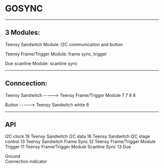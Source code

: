 GOSYNC
======

----------
3 Modules:
----------

Teensy Sandwitch Module: I2C communication and button

Teensy Frame/Trigger Module: frame sync, trigger

Due scanline Module: scanline sync


------------
Conncection:
------------
Teensy Sandwitch  ----->  Teensy Frame/Trigger Module
7                         7
8                         8
       
Button            ----->  Teensy Sandwitch
white                     6
    
------------
API
------------
I2C clock                 19 Teensy Sandwitch
I2C data                  18 Teensy Sandwitch
I2C stage control         13 Teensy Sandwitch
Frame Sync                12 Teensy Frame/Trigger Module
Trigger                   11 Teensy Frame/Trigger Module
Scanline Sync             13 Due
                   

Ground                  
Connection indicator

